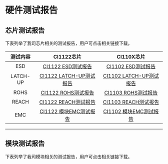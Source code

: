 # 硬件测试报告

## 芯片测试报告

下表列举了我司芯片相关的测试报告，用户可点击相关链接下载。

测试内容 | CI1122芯片 | CI110X芯片
:--: | :--: | :--:
ESD | [CI1122 ESD测试报告](芯片测试报告/HBM-SH2010130093-CI1122.pdf "点击查看测试报告") | [CI1102 ESD测试报告](芯片测试报告/HBM-SH1908190145-CI1102.pdf "点击查看测试报告")
LATCH-UP | [CI1122 LATCH-UP测试报告](芯片测试报告/HBM-SH2010130093-CI1122.pdf "点击查看测试报告") | [CI1102 LATCH-UP测试报告](芯片测试报告/LU-SH2010130093-CI1122.pdf "点击查看测试报告")
ROHS |  [CI1122 ROHS测试报告](芯片测试报告/CI1122-ROHS-CA2009160003A.pdf "点击查看测试报告")  | [CI1103 ROHS测试报告](芯片测试报告/CI1103-CA1909270003AS-ROHS.pdf "点击查看测试报告")
REACH | [CI1122 REACH测试报告](芯片测试报告/CI1122-REACH-CA2009160004A.pdf "点击查看测试报告") | [CI1103 REACH测试报告](芯片测试报告/CI1103-CA1909270002AS-REACH.pdf "点击查看测试报告")
EMC | [CI1122 模块EMC测试报告](芯片测试报告/DSS_GZEM2011016832ATV.pdf "点击查看测试报告") | [CI1102 模块EMC测试报告](芯片测试报告/2012049E-EMC-IT-FCC-15B-CI-B02GS01S-CI1102module.pdf "点击查看测试报告")

***

## 模块测试报告

下表列举了我司模块相关的测试报告，用户可点击相关链接下载。
